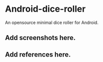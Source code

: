 # Android-dice-roller
An opensource minimal dice roller for Android.

## Add screenshots here.

## Add references here.